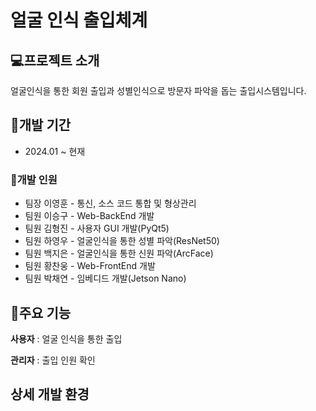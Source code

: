 # 얼굴 인식 출입체계



## 💻프로젝트 소개



얼굴인식을 통한 회원 출입과 성별인식으로 방문자 파악을 돕는 출입시스템입니다.

## 📆개발 기간



- 2024.01 ~ 현재

### 👬개발 인원

- 팀장 이영훈 - 통신, 소스 코드 통합 및 형상관리
- 팀원 이승구 - Web-BackEnd 개발
- 팀원 김형진 - 사용자 GUI 개발(PyQt5)
- 팀원 하영우 - 얼굴인식을 통한 성별 파악(ResNet50)
- 팀원 백지은 - 얼굴인식을 통한 신원 파악(ArcFace)
- 팀원 황찬웅 - Web-FrontEnd 개발
- 팀원 박채연 - 임베디드 개발(Jetson Nano)

## 📌주요 기능



**사용자** : 얼굴 인식을 통한 출입

**관리자** : 출입 인원 확인

## 상세 개발 환경
